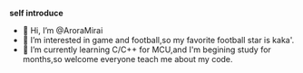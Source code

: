 **self introduce**
- 👋 Hi, I’m @AroraMirai
- 👀 I’m interested in game and football,so my favorite football star is kaka'.
- 🌱 I’m currently learning C/C++ for MCU,and I'm begining study for months,so welcome everyone teach me about my code.


<!---
AroraMirai/AroraMirai is a ✨ special ✨ repository because its `README.md` (this file) appears on your GitHub profile.
You can click the Preview link to take a look at your changes.
--->
